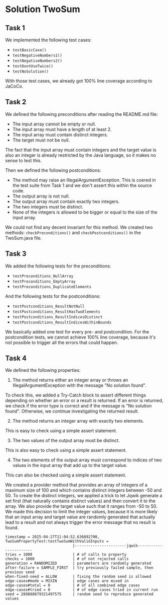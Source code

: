 # Solution TwoSum

## Task 1
We implemented the following test cases:
- `testBasicCase()`
- `testNegativeNumbers1()`
- `testNegativeNumbers2()`
- `testDontUseTwice()`
- `testNoSolution()`

With those test cases, we already got 100% line coverage according to JaCoCo.

## Task 2
We defined the following preconditions after reading the README.md file:
- The input array cannot be empty or null.
- The input array must have a length of at least 2.
- The input array must contain distinct integers.
- The target must not be null.

The fact that the input array must contain integers and the target value is also an integer is already restricted by the Java language, so it makes no sense to test this.

Then we defined the following postconditions:
- The method may raise an IllegalArgumentException. This is coered in the test suite from Task 1 and we don't assert this within the source code.
- The output array is not null.
- The output array must contain exactly two integers.
- The two integers must be distinct.
- None of the integers is allowed to be bigger or equal to the size of the input array.

We could not find any decent invariant for this method.
We created two methods: `checkPreconditions()` and `checkPostconditions()` in the TwoSum.java file.

## Task 3

We added the following tests for the preconditions:
- `testPreconditions_NullArray`
- `testPreconditions_EmptyArray`
- `testPreconditions_DuplicateElements`

And the following tests for the postconditions:
- `testPostconditions_ResultNotNull`
- `testPostconditions_ResultHasTwoElements`
- `testPostconditions_ResultIndicesDistinct`
- `testPostconditions_ResultIndicesWithinBounds`

We basically added one test for every pre- and postcondition. For the postcondition tests, we cannot achieve 100% line coverage, because it's not possible to trigger all the errors that could happen.

## Task 4

We defined the following properties:
1) The method returns either an integer array or throws an IllegalArgumentException with the message "No solution found".

To check this, we added a Try-Catch block to assert different things depending on whether an error or a result is returned.
If an error is returned, we check if the error type is correct and if the message is "No solution found". Otherwise, we continue investigating the returned result.

2) The method returns an integer array with exactly two elements.

This is easy to check using a simple assert statement.

3) The two values of the output array must be distinct.

This is also easy to check using a simple assert statement.

4) The two elements of the output array must correspond to indices of two values in the input array that add up to the target value.

This can also be checked using a simple assert statement.

We created a provider method that provides an array of integers of a maximum size of 100 and which contains distinct integers between -50 and 50. To create the distinct integers, we applied a trick to let Jqwik generate a set first (that naturally contains distinct values) and then convert it to the array. We also provide the target value such that it ranges from -50 to 50. We made this decision to limit the integer values, because it is more likely that an input array and target value are randomly generated that actually lead to a result and not always trigger the error message that no result is found.
```
timestamp = 2025-04-27T11:04:52.636892700, TwoSumPropertyTest:testTwoSumWithValidInputs = 
                              |-----------------------jqwik-----------------------
tries = 1000                  | # of calls to property
checks = 1000                 | # of not rejected calls
generation = RANDOMIZED       | parameters are randomly generated
after-failure = SAMPLE_FIRST  | try previously failed sample, then previous seed
when-fixed-seed = ALLOW       | fixing the random seed is allowed
edge-cases#mode = MIXIN       | edge cases are mixed in
edge-cases#total = 0          | # of all combined edge cases
edge-cases#tried = 0          | # of edge cases tried in current run
seed = 289888879321497575     | random seed to reproduce generated values
```


